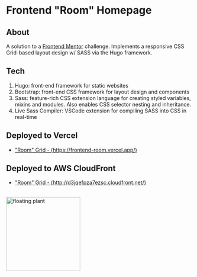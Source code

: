 # Frontend "Room" Homepage
## About
A solution to a [Frontend Mentor](https://www.frontendmentor.io/) challenge. Implements a responsive CSS Grid-based layout design w/ SASS via the Hugo framework. 


## Tech
1. Hugo: front-end framework for static websites
1. Bootstrap: front-end CSS framework for layout design and components
1. Sass: feature-rich CSS extension language for creating styled variables, mixins and modules. Also enables CSS selector nesting and inheritance.
1. Live Sass Compiler: VSCode extension for compiling SASS into CSS in real-time 

## Deployed to Vercel

* ["Room" Grid - (https://frontend-room.vercel.app/)](https://frontend-room.vercel.app/)

## Deployed to AWS CloudFront
* ["Room" Grid - (http://d3jqefpza7ezsc.cloudfront.net/)](http://d3jqefpza7ezsc.cloudfront.net/)

<br/>

<img src="https://media.giphy.com/media/3o6Ztii5zyvIqhoKQw/giphy.gif" alt='floating plant' style="height: 200px"/>

